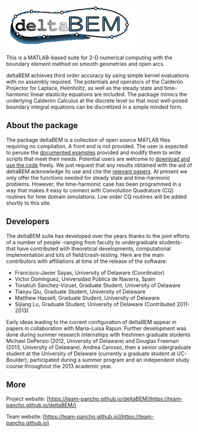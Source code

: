 ![GitHub Logo](/images/deltaBEMLogoWEB.gif)

This is a MATLAB-based suite for 2-D numerical computing with the boundary element method on smooth geometries and open arcs.

deltaBEM achieves third order accuracy by using simple kernel evaluations with no assembly required. The potentials and operators of the Calderón Projector for Laplace, Helmholtz, as well as the steady state and time-harmonic linear elasticity equations are included. The package mimics the underlying Calderón Calculus at the discrete level so that most well-posed boundary integral equations can be discretized in a simple minded form.

## About the package

The package deltaBEM is a collection of open source MATLAB files requiring no compilation. A front end is not provided. The user is expected to peruse the [documented examples](https://github.com/team-pancho/deltaBEM/tree/master/Examples) provided and modify them to write scripts that meet their needs. Potential users are welcome to [download and use the code](https://github.com/team-pancho/deltaBEM/releases) freely. We just request that any results obtained with the aid of deltaBEM acknowledge its use and cite the [relevant papers](https://team-pancho.github.io/deltaBEM/articles.html). At present we only offer the functions needed for steady state and time-harmonic problems. However, the time-harmonic case has been programmed in a way that makes it easy to connect with Convolution Quadrature (CQ) routines for time domain simulations. Low order CQ routines will be added shortly to this site.

## Developers
The deltaBEM suite has developed over the years thanks to the joint efforts of a number of people -ranging from faculty to undergraduate students- that have contributed with theoretical developments, computational implementation and lots of field/crash-testing. Here are the main contributors with affiliations at time of the release of the software:
* Francisco-Javier Sayas, University of Delaware (Coordinator)
* Victor Domínguez, Universidad Pública de Navarra, Spain
* Tonatiuh Sánchez-Vizuet, Graduate Student, University of Delaware
* Tianyu Qiu, Graduate Student, University of Delaware
* Matthew Hassell, Graduate Student, University of Delaware
* Sijiang Lu, Graduate Student, University of Delaware (Contributed 2011-2013)

Early ideas leading to the current configuration of deltaBEM appear in papers in collaboration with María-Luisa Rapún. Further development was done during summer research internships with freshmen graduate students Michael DePersio (2012, University of Delaware) and Douglas Freeman (2013, University of Delaware). Andrea Carosso, then a senior udergraduate student at the University of Delaware (currently a graduate student at UC-Boulder), participated during a summer program and an independent study course throughout the 2013 academic year.

## More
Project website: [https://team-pancho.github.io/deltaBEM](https://team-pancho.github.io/deltaBEM/)

Team website: [https://team-pancho.github.io](https://team-pancho.github.io)
